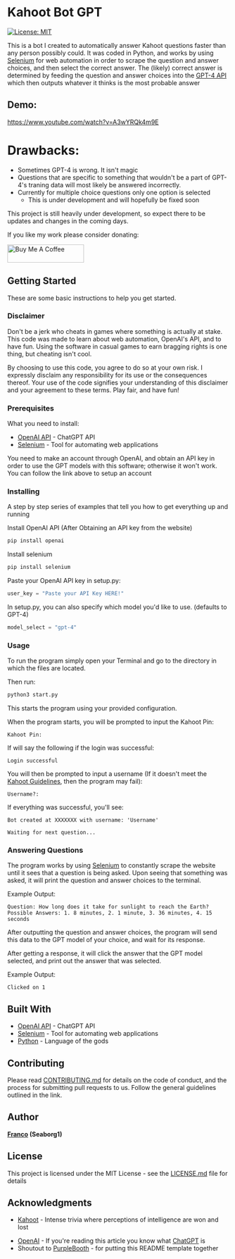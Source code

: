 # Kahoot Bot GPT

 [![License: MIT](https://img.shields.io/badge/License-MIT-yellow.svg)](https://opensource.org/licenses/MIT)

This is a bot I created to automatically answer Kahoot questions faster than any person possibly could. It was coded in Python, and works by using [Selenium](https://www.selenium.dev/) for web automation in order to scrape the question and answer choices, and then select the correct answer. The (likely) correct answer is determined by feeding the question and answer choices into the [GPT-4 API](https://openai.com/gpt-4) which then outputs whatever it thinks is the most probable answer

## Demo:

https://www.youtube.com/watch?v=A3wYRQk4m9E

# Drawbacks:

- Sometimes GPT-4 is wrong. It isn't magic
- Questions that are specific to something that wouldn't be a part of GPT-4's traning data will most likely be answered incorrectly. 
- Currently for multiple choice questions only one option is selected
	- This is under development and will hopefully be fixed soon

This project is still heavily under development, so expect there to be updates and changes in the coming days.

If you like my work please consider donating:

<a href="https://www.buymeacoffee.com/seaborg1" target="_blank"><img src="https://cdn.buymeacoffee.com/buttons/default-orange.png" alt="Buy Me A Coffee" height="41" width="174"></a>

## Getting Started

These are some basic instructions to help you get started.

### Disclaimer

Don't be a jerk who cheats in games where something is actually at stake. This code was made to learn about web automation, OpenAI's API, and to have fun. Using the software in casual games to earn bragging rights is one thing, but cheating isn't cool. 

By choosing to use this code, you agree to do so at your own risk. I expressly disclaim any responsibility for its use or the consequences thereof. Your use of the code signifies your understanding of this disclaimer and your agreement to these terms. Play fair, and have fun!

### Prerequisites

What you need to install:

* [OpenAI API](https://auth0.openai.com/u/signup/identifier?state=hKFo2SBDdGt4b2tMS2VHRzU4SXhNd1lZZHJxR0xsS0F5Wk53QqFur3VuaXZlcnNhbC1sb2dpbqN0aWTZIE56aWJ3cWJ1NEZLb05HSHdoMnpBZzk5SVAwcGs4b2ZJo2NpZNkgRFJpdnNubTJNdTQyVDNLT3BxZHR3QjNOWXZpSFl6d0Q) - ChatGPT API
* [Selenium](https://www.selenium.dev/) - Tool for automating web applications

You need to make an account through OpenAI, and obtain an API key in order to use the GPT models with this software; otherwise it won't work. You can follow the link above to setup an account

### Installing

A step by step series of examples that tell you how to get everything up and running

Install OpenAI API (After Obtaining an API key from the website)

```html
pip install openai
```

Install selenium

```html
pip install selenium
```

Paste your OpenAI API key in setup.py:

```python
user_key = "Paste your API Key HERE!"
```

In setup.py, you can also specify which model you'd like to use. (defaults to GPT-4)

```python
model_select = "gpt-4"
```

### Usage

To run the program simply open your Terminal and go to the directory in which the files are located.

Then run:

```html
python3 start.py
```

This starts the program using your provided configuration. 

When the program starts, you will be prompted to input the Kahoot Pin:

```
Kahoot Pin: 
```

If will say the following if the login was successful:

```
Login successful
```

You will then be prompted to input a username (If it doesn't meet the [Kahoot Guidelines](https://support.kahoot.com/hc/en-us/articles/115002201267-How-to-handle-inappropriate-nicknames), then the program may fail):

```
Username?: 
```

If everything was successful, you'll see:

```
Bot created at XXXXXXX with username: 'Username'

Waiting for next question...
```

### Answering Questions

The program works by using [Selenium](https://www.selenium.dev/) to constantly scrape the website until it sees that a question is being asked. Upon seeing that something was asked, it will print the question and answer choices to the terminal. 

Example Output:

```
Question: How long does it take for sunlight to reach the Earth?
Possible Answers: 1. 8 minutes, 2. 1 minute, 3. 36 minutes, 4. 15 seconds
```

After outputting the question and answer choices, the program will send this data to the GPT model of your choice, and wait for its response. 

After getting a response, it will click the answer that the GPT model selected, and print out the answer that was selected. 

Example Output:

```
Clicked on 1
```

## Built With

* [OpenAI API](https://auth0.openai.com/u/signup/identifier?state=hKFo2SBDdGt4b2tMS2VHRzU4SXhNd1lZZHJxR0xsS0F5Wk53QqFur3VuaXZlcnNhbC1sb2dpbqN0aWTZIE56aWJ3cWJ1NEZLb05HSHdoMnpBZzk5SVAwcGs4b2ZJo2NpZNkgRFJpdnNubTJNdTQyVDNLT3BxZHR3QjNOWXZpSFl6d0Q) - ChatGPT API
* [Selenium](https://www.selenium.dev/) - Tool for automating web applications
* [Python](https://www.python.org/) - Language of the gods

## Contributing

Please read [CONTRIBUTING.md](https://github.com/seaborg1/kahoot-bot-gpt/blob/main/CONTRIBUTING.md) for details on the code of conduct, and the process for submitting pull requests to us. Follow the general guidelines outlined in the link. 

## Author

**[Franco](https://franco-lopez.com/me) (Seaborg1)** 

## License

This project is licensed under the MIT License - see the [LICENSE.md](https://github.com/seaborg1/kahoot-bot-gpt/blob/main/LICENSE) file for details

## Acknowledgments

- [Kahoot](https://kahoot.com/) -  Intense trivia where perceptions of intelligence are won and lost
* [OpenAI](https://openai.com/) - If you're reading this article you know what [ChatGPT](https://chat.openai.com/) is
* Shoutout to [PurpleBooth](https://gist.github.com/PurpleBooth) - for putting this README template together
